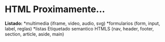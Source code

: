 # HTML Proximamente...

**Listado:**
*multimedia (iframe, video, audio, svg)
*formularios (form, input, label, reglas)
*listas
Etiquetado semantico HTMLS (nav, header, footer, section, article, aside, main)
